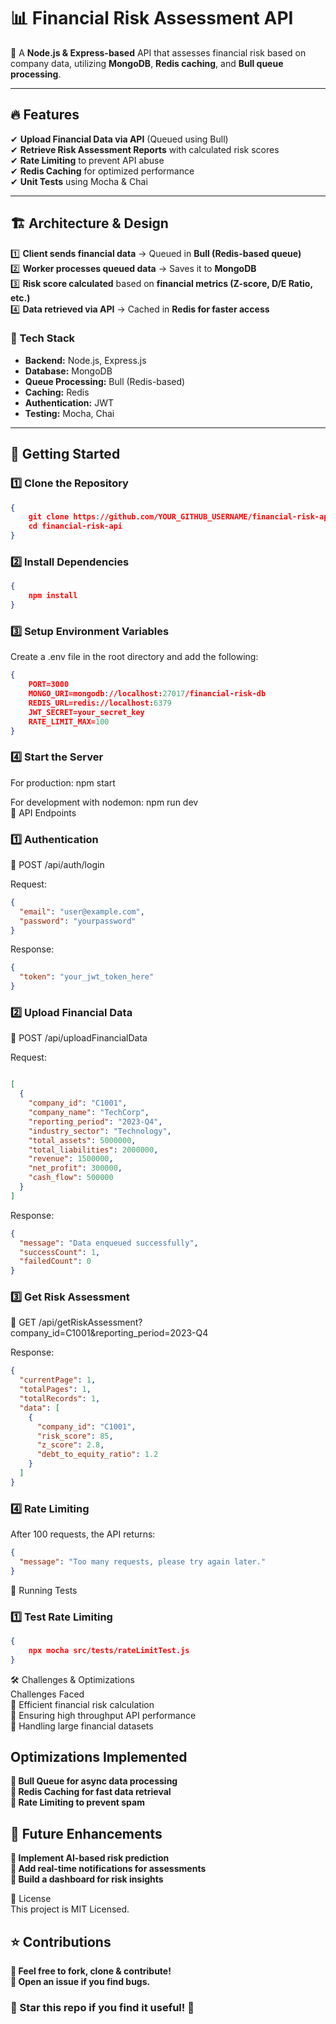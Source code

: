 # 📊 Financial Risk Assessment API  

🚀 A **Node.js & Express-based** API that assesses financial risk based on company data, utilizing **MongoDB**, **Redis caching**, and **Bull queue processing**.  

---

## 🔥 Features  

✔ **Upload Financial Data via API** (Queued using Bull)  
✔ **Retrieve Risk Assessment Reports** with calculated risk scores  
✔ **Rate Limiting** to prevent API abuse  
✔ **Redis Caching** for optimized performance  
✔ **Unit Tests** using Mocha & Chai  

---

## 🏗️ Architecture & Design  

1️⃣ **Client sends financial data** → Queued in **Bull (Redis-based queue)**  
2️⃣ **Worker processes queued data** → Saves it to **MongoDB**  
3️⃣ **Risk score calculated** based on **financial metrics (Z-score, D/E Ratio, etc.)**  
4️⃣ **Data retrieved via API** → Cached in **Redis for faster access**  

### 📌 Tech Stack  
- **Backend:** Node.js, Express.js  
- **Database:** MongoDB  
- **Queue Processing:** Bull (Redis-based)  
- **Caching:** Redis  
- **Authentication:** JWT  
- **Testing:** Mocha, Chai  

---

## 🚀 Getting Started  

### 1️⃣ Clone the Repository  

```json
{
    git clone https://github.com/YOUR_GITHUB_USERNAME/financial-risk-api.git
    cd financial-risk-api
}
```

### 2️⃣ Install Dependencies
```json
{
    npm install
}
```

### 3️⃣ Setup Environment Variables
Create a .env file in the root directory and add the following:

```json
{
    PORT=3000
    MONGO_URI=mongodb://localhost:27017/financial-risk-db
    REDIS_URL=redis://localhost:6379
    JWT_SECRET=your_secret_key
    RATE_LIMIT_MAX=100
}
```
### 4️⃣ Start the Server
For production:
npm start

For development with nodemon:
npm run dev  
📡 API Endpoints  
### 1️⃣ Authentication  
🔹 POST /api/auth/login  

Request:

```json
{ 
  "email": "user@example.com", 
  "password": "yourpassword" 
}
```
Response:

```json
{ 
  "token": "your_jwt_token_here" 
}
```
### 2️⃣ Upload Financial Data
🔹 POST /api/uploadFinancialData

Request:

```json

[
  {
    "company_id": "C1001",
    "company_name": "TechCorp",
    "reporting_period": "2023-Q4",
    "industry_sector": "Technology",
    "total_assets": 5000000,
    "total_liabilities": 2000000,
    "revenue": 1500000,
    "net_profit": 300000,
    "cash_flow": 500000
  }
]
```
Response:

```json
{
  "message": "Data enqueued successfully",
  "successCount": 1,
  "failedCount": 0
}
```
### 3️⃣ Get Risk Assessment
🔹 GET /api/getRiskAssessment?company_id=C1001&reporting_period=2023-Q4  

Response:  

```json
{
  "currentPage": 1,
  "totalPages": 1,
  "totalRecords": 1,
  "data": [
    {
      "company_id": "C1001",
      "risk_score": 85,
      "z_score": 2.8,
      "debt_to_equity_ratio": 1.2
    }
  ]
}
```

### 4️⃣ Rate Limiting
After 100 requests, the API returns:  

```json
{  
  "message": "Too many requests, please try again later."  
} 
``` 
🧪 Running Tests  
### 1️⃣ Test Rate Limiting

```json
{
    npx mocha src/tests/rateLimitTest.js
}
```
🛠️ Challenges & Optimizations  
Challenges Faced  
🚧 Efficient financial risk calculation  
🚧 Ensuring high throughput API performance  
🚧 Handling large financial datasets  

## Optimizations Implemented
**🚀 Bull Queue for async data processing**  
**🚀 Redis Caching for fast data retrieval**  
**🚀 Rate Limiting to prevent spam**  

## 🎯 Future Enhancements
**🔹 Implement AI-based risk prediction**  
**🔹 Add real-time notifications for assessments**  
**🔹 Build a dashboard for risk insights**  

📜 License  
This project is MIT Licensed.  

## ⭐ Contributions  
**🔹 Feel free to fork, clone & contribute!**  
**🔹 Open an issue if you find bugs.**  

### 💙 Star this repo if you find it useful! 🚀